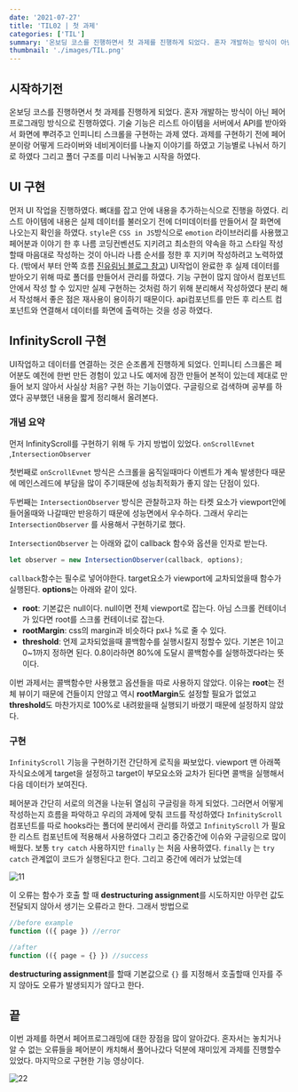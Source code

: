 ```yaml
---
date: '2021-07-27'
title: 'TIL02 | 첫 과제'
categories: ['TIL']
summary: '온보딩 코스를 진행하면서 첫 과제를 진행하게 되었다. 혼자 개발하는 방식이 아닌 페어 프로그래밍 방식으로 진행하였다.'
thumbnail: './images/TIL.png'
---
```


## 시작하기전

온보딩 코스를 진행하면서 첫 과제를 진행하게 되었다. 혼자 개발하는 방식이 아닌 페어 프로그래밍 방식으로 진행하였다. 기술 기능은 리스트 아이템을 서버에서 API를 받아와서 화면에 뿌려주고 인피니티 스크롤을 구현하는 과제 였다. 과제를 구현하기 전에 페어분이랑 어떻게 드라이버와 네비게이터를 나눌지 이야기를 하였고 기능별로 나눠서 하기로 하였다 그리고 폴더 구조를 미리 나눠놓고 시작을 하였다.

## UI 구현

먼저 UI 작업을 진행하였다. 뼈대를 잡고 안에 내용을 추가하는식으로 진행을 하였다. 리스트 아이템에 내용은 실제 데이터를 불러오기 전에 더미데이터를 만들어서 잘 화면에 나오는지 확인을 하였다. `style`은 `CSS in JS`방식으로 `emotion` 라이브러리를 사용했고 페어분과 이야기 한 후 나름 코딩컨벤션도 지키려고 최소한의 약속을 하고 스타일 작성할때 마음대로 작성하는 것이 아니라 나름 순서를 정한 후 지키며 작성하려고 노력하였다. (밖에서 부터 안쪽 흐름 [진유림님 블로그 참고](https://milooy.wordpress.com/2015/08/21/css-property-%EC%88%9C%EC%84%9C%EC%97%90-%EB%A7%9E%EC%B6%94%EC%96%B4-%EA%B9%94%EB%81%94%ED%9E%88-%EC%A0%81%EA%B8%B0/)) UI작업이 완료한 후 실제 데이터를 받아오기 위해 따로 폴더를 만들어서 관리를 하였다. 기능 구현이 많지 않아서 컴포넌트안에서 작성 할 수 있지만 실제 구현하는 것처럼 하기 위해 분리해서 작성하였다 분리 해서 작성해서 좋은 점은 재사용이 용이하기 때문이다. api컴포넌트를 만든 후 리스트 컴포넌트와 연결해서 데이터를 화면에 출력하는 것을 성공 하였다.

## InfinityScroll 구현

UI작업하고 데이터를 연결하는 것은 순조롭게 진행하게 되었다. 인피니티 스크롤은 페어분도 예전에 한번 만든 경험이 있고 나도 예저에 잠깐 만들어 본적이 있는데 제대로 만들어 보지 않아서 사실상 처음? 구현 하는 기능이였다.
구글링으로 검색하며 공부를 하였다 공부했던 내용을 짧게 정리해서 올려본다.

### 개념 **요약**

먼저 InfinityScroll를 구현하기 위해 두 가지 방법이 있었다. `onScrollEvnet` ,`IntersectionObserver`

첫번째로 `onScrollEvnet` 방식은 스크롤을 움직일때마다 이벤트가 계속 발생한다 때문에 메인스레드에 부담을 많이 주기때문에 성능최적화가 좋지 않는 단점이 있다.

두번째는 `IntersectionObserver` 방식은 관찰하고자 하는 타켓 요소가 viewport안에 들어올때와 나갈때만 반응하기 때문에 성능면에서 우수하다. 그래서 우리는 `IntersectionObserver` 를 사용해서 구현하기로 했다.

`IntersectionObserver` 는 아래와 값이 callback 함수와 옵션을 인자로 받는다.

```jsx
let observer = new IntersectionObserver(callback, options);
```

`callback`함수는 필수로 넣어야한다. target요소가 viewport에 교차되었을때 함수가 실행된다.
**options**는 아래와 같이 있다.

- **root**: 기본값은 null이다. null이면 전체 viewport로 잡는다. 아님 스크롤 컨테이너가 있다면 root를 스크롤 컨테이너로 잡는다.
- **rootMargin**: css의 margin과 비슷하다 px나 %로 줄 수 있다.
- **threshold**: 언제 교차되었을때 콜백함수를 실행시킬지 정할수 있다. 기본은 1이고 0~1까지 정하면 된다. 0.8이라하면 80%에 도달시 콜백함수를 실행하겠다라는 뜻이다.

이번 과제서는 콜백함수만 사용했고 옵션들을 따로 사용하지 않았다. 이유는 **root**는 전체 뷰이기 때문에 건들이지 안않고 역시 **rootMargin**도 설정할 필요가 없었고 **threshold**도 마찬가지로 100%로 내려왔을때 실행되기 바랬기 때문에 설정하지 않았다.

### 구현

`InfinityScroll` 기능을 구현하기전 간단하게 로직을 짜보았다. viewport 맨 아래쪽 자식요소에게 target을 설정하고 target이 부모요소와 교차가 된다면 콜백을 실행해서 다음 데이터가 보여진다.

페어분과 간단히 서로의 의견을 나눈뒤 열심히 구글링을 하게 되었다. 그러면서 어떻게 작성하는지 흐름을 파악하고 우리의 과제에 맞춰 코드를 작성하였다 `InfinityScroll` 컴포넌트를 따로 hooks라는 폴더에 분리에서 관리를 하였고 `InfinityScroll` 가 필요한 리스트 컴포넌트에 적용해서 사용하였다 그리고 중간중간에 이슈와 구글링으로 많이 배웠다. 보통 `try catch` 사용하지만 `finally` 는 처음 사용하였다. `finally` 는 `try catch` 관계없이 코드가 실행된다고 한다. 그리고 중간에 에러가 났었는데

![11](https://user-images.githubusercontent.com/60437099/127520777-0885b2dc-bb84-4837-af21-674e2b28e117.png)

이 오류는 함수가 호출 할 때 **destructuring assignment**를 시도하지만 아무런 값도 전달되지 않아서 생기는 오류라고 한다. 그래서 방법으로

```jsx
//before example
function (({ page }) //error

//after
function (({ page = {} }) //success
```

**destructuring assignment**를 할때 기본값으로 `{}` 를 지정해서 호출할때 인자를 주지 않아도 오류가 발생되지가 않다고 한다.

## 끝

이번 과제를 하면서 페어프로그래밍에 대한 장점을 많이 알아갔다. 혼자서는 놓치거나 알 수 없는 오류들을 페어분이 캐치해서 풀어나갔다 덕분에 재미있게 과제를 진행할수 있었다.
마지막으로 구현한 기능 영상이다.

![22](https://user-images.githubusercontent.com/60437099/127520835-dfd24180-7ce8-4ea3-806c-28e3a3e1b559.gif)
